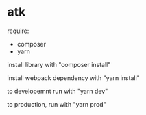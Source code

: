 # atk


require:
- composer
- yarn

install library with
"composer install"

install webpack dependency with
"yarn install"

to developemnt run with 
"yarn dev"

to production, run with
"yarn prod"
